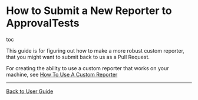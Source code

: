 <a id="top"></a>

# How to Submit a New Reporter to ApprovalTests

toc

This guide is for figuring out how to make a more robust custom reporter, that you might want to submit back to us as a Pull Request.

For creating the ability to use a custom reporter that works on your machine, see [How To Use A Custom Reporter](/doc/how_tos/HowToUseACustomReporter.md#top)

---

[Back to User Guide](/doc/README.md#top)
